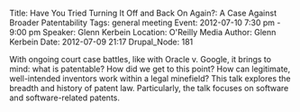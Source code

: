 Title: Have You Tried Turning It Off and Back On Again?: A Case Against Broader Patentability
Tags: general meeting
Event: 2012-07-10 7:30 pm - 9:00 pm
Speaker: Glenn Kerbein
Location: O'Reilly Media
Author: Glenn Kerbein
Date: 2012-07-09 21:17
Drupal_Node: 181

With ongoing court case battles, like with Oracle v. Google, it brings to mind: what is patentable? How did we get to this point? How can legitimate, well-intended inventors work within a legal minefield? This talk explores the breadth and history of patent law. Particularly, the talk focuses on software and software-related patents.
